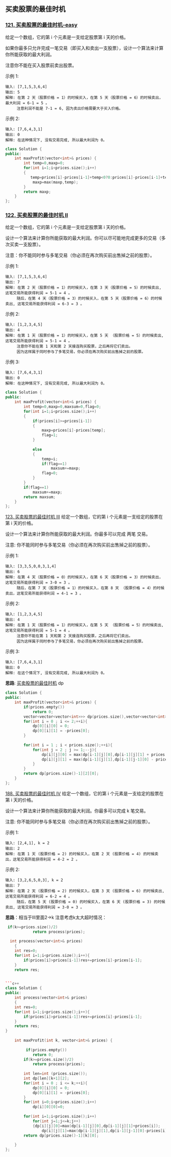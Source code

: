## 买卖股票的最佳时机
### [121. 买卖股票的最佳时机-easy](https://leetcode-cn.com/problems/best-time-to-buy-and-sell-stock/)
给定一个数组，它的第 i 个元素是一支给定股票第 i 天的价格。

如果你最多只允许完成一笔交易（即买入和卖出一支股票），设计一个算法来计算你所能获取的最大利润。

注意你不能在买入股票前卖出股票。

示例 1:
```
输入: [7,1,5,3,6,4]
输出: 5
解释: 在第 2 天（股票价格 = 1）的时候买入，在第 5 天（股票价格 = 6）的时候卖出，最大利润 = 6-1 = 5 。
     注意利润不能是 7-1 = 6, 因为卖出价格需要大于买入价格。
```
示例 2:
```
输入: [7,6,4,3,1]
输出: 0
解释: 在这种情况下, 没有交易完成, 所以最大利润为 0。
```

```c++
class Solution {
public:
    int maxProfit(vector<int>& prices) {
        int temp=0,maxp=0;
        for(int i=1;i<prices.size();i++)
        {
           temp=prices[i]-prices[i-1]+temp<0?0:prices[i]-prices[i-1]+temp;
            maxp=max(maxp,temp);
        }
        return maxp;
    }
};
```

### [122. 买卖股票的最佳时机 II](https://leetcode-cn.com/problems/best-time-to-buy-and-sell-stock-ii/)
给定一个数组，它的第 i 个元素是一支给定股票第 i 天的价格。

设计一个算法来计算你所能获取的最大利润。你可以尽可能地完成更多的交易（多次买卖一支股票）。

注意：你不能同时参与多笔交易（你必须在再次购买前出售掉之前的股票）。

示例 1:
```
输入: [7,1,5,3,6,4]
输出: 7
解释: 在第 2 天（股票价格 = 1）的时候买入，在第 3 天（股票价格 = 5）的时候卖出, 这笔交易所能获得利润 = 5-1 = 4 。
     随后，在第 4 天（股票价格 = 3）的时候买入，在第 5 天（股票价格 = 6）的时候卖出, 这笔交易所能获得利润 = 6-3 = 3 。
```
示例 2:
```
输入: [1,2,3,4,5]
输出: 4
解释: 在第 1 天（股票价格 = 1）的时候买入，在第 5 天 （股票价格 = 5）的时候卖出, 这笔交易所能获得利润 = 5-1 = 4 。
     注意你不能在第 1 天和第 2 天接连购买股票，之后再将它们卖出。
     因为这样属于同时参与了多笔交易，你必须在再次购买前出售掉之前的股票。
```
示例 3:
```
输入: [7,6,4,3,1]
输出: 0
解释: 在这种情况下, 没有交易完成, 所以最大利润为 0。
```
```c++
class Solution {
public:
    int maxProfit(vector<int>& prices) {
        int temp=0,maxp=0,maxsum=0,flag=0;
        for(int i=1;i<prices.size();i++)
        {
            if(prices[i]>=prices[i-1])
            {
                maxp=prices[i]-prices[temp];
                flag=1;
            }
            
            else
            {
                temp=i;
                if(flag==1)
                    maxsum+=maxp;
                flag=0;
            }
        }
        if(flag==1)
            maxsum+=maxp;
        return maxsum;
    }
};
```


[123. 买卖股票的最佳时机 III](https://leetcode-cn.com/problems/best-time-to-buy-and-sell-stock-iii/)
给定一个数组，它的第 i 个元素是一支给定的股票在第 i 天的价格。

设计一个算法来计算你所能获取的最大利润。你最多可以完成 两笔 交易。

注意: 你不能同时参与多笔交易（你必须在再次购买前出售掉之前的股票）。

示例 1:
```
输入: [3,3,5,0,0,3,1,4]
输出: 6
解释: 在第 4 天（股票价格 = 0）的时候买入，在第 6 天（股票价格 = 3）的时候卖出，这笔交易所能获得利润 = 3-0 = 3 。
     随后，在第 7 天（股票价格 = 1）的时候买入，在第 8 天 （股票价格 = 4）的时候卖出，这笔交易所能获得利润 = 4-1 = 3 。
```
示例 2:
```
输入: [1,2,3,4,5]
输出: 4
解释: 在第 1 天（股票价格 = 1）的时候买入，在第 5 天 （股票价格 = 5）的时候卖出, 这笔交易所能获得利润 = 5-1 = 4 。   
     注意你不能在第 1 天和第 2 天接连购买股票，之后再将它们卖出。   
     因为这样属于同时参与了多笔交易，你必须在再次购买前出售掉之前的股票。
```
示例 3:
```
输入: [7,6,4,3,1] 
输出: 0 
解释: 在这个情况下, 没有交易完成, 所以最大利润为 0。
```

**思路**:
[买卖股票的最佳时机](https://leetcode-cn.com/problems/best-time-to-buy-and-sell-stock/solution/yi-ge-fang-fa-tuan-mie-6-dao-gu-piao-wen-ti-by-l-3/)
dp

```c++
class Solution {
public:
    int maxProfit(vector<int>& prices) {
        if(prices.empty())
            return 0;       
        vector<vector<vector<int>>> dp(prices.size(),vector<vector<int>>(3,vector<int>(2,0)));  
        for(int i = 0 ; i <= 2;++i){
            dp[0][i][0] = 0;
            dp[0][i][1] = -prices[0];
        }
        
        for(int i = 1 ; i < prices.size();++i){
            for(int j = 2 ; j >= 1;--j){
                dp[i][j][0] = max(dp[i-1][j][0],dp[i-1][j][1] + prices[i]);
                dp[i][j][1] = max(dp[i-1][j][1],dp[i-1][j-1][0] - prices[i]); 
            }
        }  
        return dp[prices.size()-1][2][0];
    }
};
```


[188. 买卖股票的最佳时机 IV](https://leetcode-cn.com/problems/best-time-to-buy-and-sell-stock-iv/)
给定一个数组，它的第 i 个元素是一支给定的股票在第 i 天的价格。

设计一个算法来计算你所能获取的最大利润。你最多可以完成 k 笔交易。

注意: 你不能同时参与多笔交易（你必须在再次购买前出售掉之前的股票）。

示例 1:
```
输入: [2,4,1], k = 2
输出: 2
解释: 在第 1 天 (股票价格 = 2) 的时候买入，在第 2 天 (股票价格 = 4) 的时候卖出，这笔交易所能获得利润 = 4-2 = 2 。
```
示例 2:
```
输入: [3,2,6,5,0,3], k = 2
输出: 7
解释: 在第 2 天 (股票价格 = 2) 的时候买入，在第 3 天 (股票价格 = 6) 的时候卖出, 这笔交易所能获得利润 = 6-2 = 4 。
     随后，在第 5 天 (股票价格 = 0) 的时候买入，在第 6 天 (股票价格 = 3) 的时候卖出, 这笔交易所能获得利润 = 3-0 = 3 。
```

**思路**：相当于III里面2->k
注意考虑k太大超时情况：
```c++
 if(k>=prices.size()/2) 
            return process(prices);
            
  int process(vector<int>& prices)
    {
    int res=0;
    for(int i=1;i<prices.size();i++){
        if(prices[i]>prices[i-1])res+=prices[i]-prices[i-1];
    }
    return res;


```c++
class Solution {
public:
    int process(vector<int>& prices)
    {
    int res=0;
    for(int i=1;i<prices.size();i++){
        if(prices[i]>prices[i-1])res+=prices[i]-prices[i-1];
    }
    return res;
} 
    
    int maxProfit(int k, vector<int>& prices) {
       
         if(prices.empty())
            return 0; 
        if(k>=prices.size()/2) 
            return process(prices);
        
        int len=int (prices.size());
        int dp[len][k+1][2];
        for(int i = 0 ; i <= k;++i){
            dp[0][i][0] = 0;
            dp[0][i][1] = -prices[0];
        }
        for(int i=0;i<prices.size();i++)
            dp[i][0][0]=0;
        
        for(int i=1;i<prices.size();i++)
            for(int j=1;j<=k;j++)
            {dp[i][j][0]=max(dp[i-1][j][0],dp[i-1][j][1]+prices[i]);
                dp[i][j][1]=max(dp[i-1][j][1],dp[i-1][j-1][0]-prices[i]);}
        return dp[prices.size()-1][k][0];
   
    }
};
```





